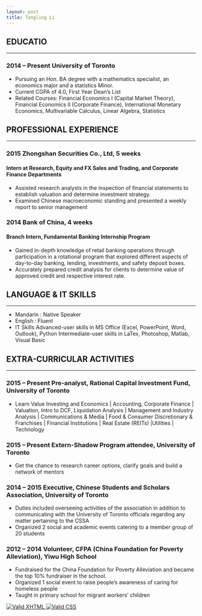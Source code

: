```yaml
---
layout: post
title: Tangling Li
---
```


    
<head>
    <title>About TangLing!</title>
<meta http-equiv="Content-Type" content="text/html; charset=iso-8859-1" />
<link rel="stylesheet" type="text/css" href="aboutme-style.css" title="style" />
</head>

<body>
<p>

</p>
 <p>


   <h2> EDUCATIO</h2>
   <hr/>
   <h3> 2014 – Present  University of Toronto</h3>
   <ul>
    <li>Pursuing an Hon. BA degree with a mathematics specialist, an economics major and a statistics Minor.</li>
    <li>Current CGPA of 4.0, First Year Dean’s List</li>
    <li>Related Courses: Financial Economics I (Capital Market Theory), Financial Economics II (Corporate 
          Finance), International Monetary Economics, Multivariable Calculus, Linear Algebra, Statistics</li>
   </ul>
   
   <h2>PROFESSIONAL EXPERIENCE</h2>
   <hr/>
   <h3> 2015   Zhongshan Securities Co., Ltd, 5 weeks</h3>
   <h4> Intern at Research, Equity and FX Sales and Trading, and Corporate Finance Departments</h4>
    <ul>
    <li>Assisted research analysts in the inspection of financial statements to establish valuation and determine investment strategy.</li>
    <li>Examined Chinese macroeconomic standing and presented a weekly report to senior management </li>
   </ul>
   <h3> 2014    Bank of China, 4 weeks</h3>
   <h4> Branch Intern, Fundamental Banking Internship Program</h4>
    <ul>
    <li>Gained in-depth knowledge of retail banking operations through participation in a rotational program that explored different aspects of day-to-day banking, lending, investments, and safety deposit boxes.</li>
    <li>Accurately prepared credit analysis for clients to determine value of approved credit and respective interest rate.</li>
   </ul>
   
<h2>LANGUAGE & IT SKILLS</h2>
<hr/>
   <ul>
  <li>Mandarin  : Native Speaker</li>
  <li>English	: Fluent 	</li>
  <li>IT Skills	        Advanced-user skills in MS Office (Excel, PowerPoint, Word, Outlook), Python
                      Intermediate-user skills in LaTex, Photoshop, Matlab, Visual Basic
</li>
   </ul>
 
 <h2>EXTRA-CURRICULAR ACTIVITIES</h2>
<hr/>
<h3>2015 – Present   Pre-analyst, Rational Capital Investment Fund, University of Toronto</h3>
   <ul>
  <li>Learn Value Investing and Economics | Accounting, Corporate Finance | Valuation, Intro to DCF, Liquidation Analysis | Management and Industry Analysis | Communications & Media | Food & Consumer Discretionary & Franchises | Financial Institutions | Real Estate (REITs) |Utilities | Technology 
</li>
   </ul>
  <h3>2015 – Present   Extern-Shadow Program attendee, University of Toronto</h3>
   <ul>
  <li>Get the chance to research career options, clarify goals and build a network of mentors 
</li>
   </ul>
    <h3>2014 – 2015       Executive, Chinese Students and Scholars Association, University of Toronto </h3>
   <ul>
  <li>Duties included overseeing activities of the association in addition to communicating with the University of Toronto officials regarding any matter pertaining to the CSSA
</li>
  <li>Organized 2 social and academic events catering to a member group of 20 students</li>
   </ul>
    <h3>2012 – 2014       Volunteer, CFPA (China Foundation for Poverty Alleviation), Yiwu High School</h3>
   <ul>
  <li>Fundraised for the China Foundation for Poverty Alleviation and became the top 10% fundraiser in the school.
</li>
  <li>Organized 1 social event to raise people’s awareness of caring for homeless people</li>
  <li>Taught in primary school for migrant workers’ children</li>
   </ul>
   
   
   
<p>
<a href="http://validator.w3.org/check/referer">
    <img src="http://www.w3.org/Icons/valid-xhtml11" alt="Valid XHTML" />
</a>
<a href="http://jigsaw.w3.org/css-validator/check/referer">
    <img src="http://jigsaw.w3.org/css-validator/images/vcss" alt="Valid CSS" />
</a>
</p>

</body>

</html>
